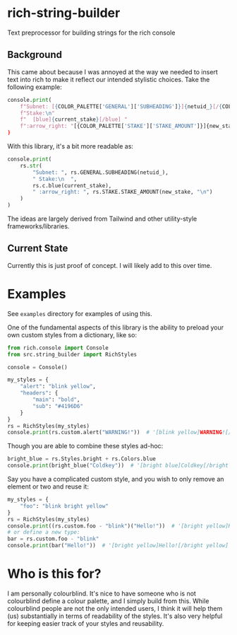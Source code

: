 # rich-string-builder
Text preprocessor for building strings for the rich console


## Background
This came about because I was annoyed at the way we needed to insert text into rich to make it reflect our intended
stylistic choices. Take the following example:

```python
console.print(
    f"Subnet: [{COLOR_PALETTE['GENERAL']['SUBHEADING']}]{netuid_}[/{COLOR_PALETTE['GENERAL']['SUBHEADING']}] "
    f"Stake:\n"
    f"  [blue]{current_stake}[/blue] "
    f":arrow_right: "[{COLOR_PALETTE['STAKE']['STAKE_AMOUNT']}]{new_stake}\n"
)
```

With this library, it's a bit more readable as:
```python
console.print(
    rs.str(
        "Subnet: ", rs.GENERAL.SUBHEADING(netuid_),
        " Stake:\n  ",
        rs.c.blue(current_stake),
        " :arrow_right: ", rs.STAKE.STAKE_AMOUNT(new_stake, "\n")
    )
)
```

The ideas are largely derived from Tailwind and other utility-style frameworks/libraries.

## Current State
Currently this is just proof of concept. I will likely add to this over time.


# Examples
See `examples` directory for examples of using this.

One of the fundamental aspects of this library is the ability to preload your own custom styles from a dictionary, like so:
```python
from rich.console import Console
from src.string_builder import RichStyles

console = Console()

my_styles = {
    "alert": "blink yellow",
    "headers": {
        "main": "bold",
        "sub": "#4196D6"
    }
}
rs = RichStyles(my_styles)
console.print(rs.custom.alert("WARNING!"))  # '[blink yellow]WARNING![/blink yellow]'
```

Though you are able to combine these styles ad-hoc:

```python
bright_blue = rs.Styles.bright + rs.Colors.blue
console.print(bright_blue("Coldkey"))  # '[bright blue]Coldkey[/bright blue]'
```

Say you have a complicated custom style, and you wish to only remove an element or two and reuse it:
```python
my_styles = {
    "foo": "blink bright yellow"
}
rs = RichStyles(my_styles)
console.print((rs.custom.foo - "blink")("Hello!"))  # '[bright yellow]Hello![/bright yellow]'
# or define a new type:
bar = rs.custom.foo - "blink"
console.print(bar("Hello!"))  # '[bright yellow]Hello![/bright yellow]'
```


# Who is this for?
I am personally colourblind. It's nice to have someone who is not colourblind define a colour palette, and I simply
build from this. While colourblind people are not the only intended users, I think it will help them (us) substantially
in terms of readability of the styles. 
It's also very helpful for keeping easier track of your styles and reusability.
